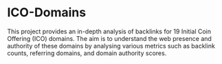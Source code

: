 # ICO-Domains
This project provides an in-depth analysis of backlinks for 19 Initial Coin Offering (ICO) domains. The aim is to understand the web presence and authority of these domains by analysing various metrics such as backlink counts, referring domains, and domain authority scores.
